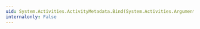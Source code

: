 ```yaml
---
uid: System.Activities.ActivityMetadata.Bind(System.Activities.Argument,System.Activities.RuntimeArgument)
internalonly: False
---
```

